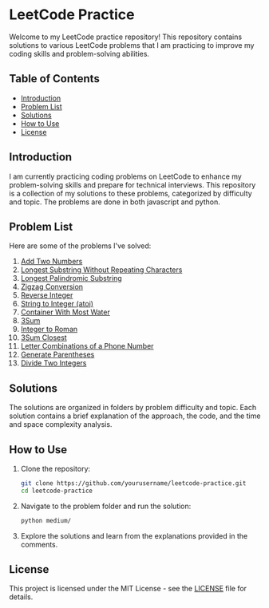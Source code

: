 # LeetCode Practice

Welcome to my LeetCode practice repository! This repository contains solutions to various LeetCode problems that I am practicing to improve my coding skills and problem-solving abilities.

## Table of Contents

- [Introduction](#introduction)
- [Problem List](#problem-list)
- [Solutions](#solutions)
- [How to Use](#how-to-use)
- [License](#license)

## Introduction

I am currently practicing coding problems on LeetCode to enhance my problem-solving skills and prepare for technical interviews. This repository is a collection of my solutions to these problems, categorized by difficulty and topic. The problems are done in both javascript and python.

## Problem List

Here are some of the problems I've solved:

1. [Add Two Numbers](https://leetcode.com/problems/add-two-numbers/description/)
2. [Longest Substring Without Repeating Characters](https://leetcode.com/problems/longest-substring-without-repeating-characters/description/)
3. [Longest Palindromic Substring](https://leetcode.com/problems/longest-palindromic-substring/description/)
4. [Zigzag Conversion](https://leetcode.com/problems/zigzag-conversion/description/)
5. [Reverse Integer](https://leetcode.com/problems/reverse-integer/description/)
6. [String to Integer (atoi)](https://leetcode.com/problems/string-to-integer-atoi/description/)
7. [Container With Most Water](https://leetcode.com/problems/container-with-most-water/description/)
8. [3Sum](https://leetcode.com/problems/3sum/)
9. [Integer to Roman](https://leetcode.com/problems/integer-to-roman/description/)
10. [3Sum Closest](https://leetcode.com/problems/3sum-closest/description/)
11. [Letter Combinations of a Phone Number](https://leetcode.com/problems/letter-combinations-of-a-phone-number/description/)
12. [Generate Parentheses](https://leetcode.com/problems/generate-parentheses/description/)
13. [Divide Two Integers](https://leetcode.com/problems/divide-two-integers/description/)

## Solutions

The solutions are organized in folders by problem difficulty and topic. Each solution contains a brief explanation of the approach, the code, and the time and space complexity analysis.

## How to Use

1. Clone the repository:
    ```bash
    git clone https://github.com/yourusername/leetcode-practice.git
    cd leetcode-practice
    ```

2. Navigate to the problem folder and run the solution:
    ```bash
    python medium/
    ```

3. Explore the solutions and learn from the explanations provided in the comments.

## License

This project is licensed under the MIT License - see the [LICENSE](LICENSE) file for details.
